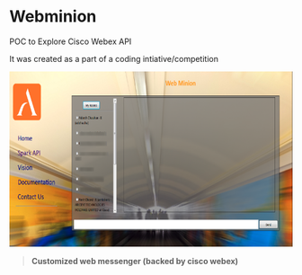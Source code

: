 # Webminion
POC to Explore Cisco Webex API

It was created as a part of a coding intiative/competition

![ScreenShot](https://github.com/adarsh-chauhan/webminion/blob/master/webminion%20(spark%20api%20webapp)/Screen%20Shot%202019-11-04%20at%207.21.11%20PM.png "Customized/locked down webex messenger")
>**Customized web messenger (backed by cisco webex)**
